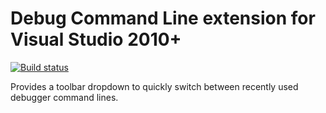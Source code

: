 # Debug Command Line extension for Visual Studio 2010+

[![Build status](https://ci.appveyor.com/api/projects/status/76hlkncquan95idk/branch/master?svg=true)](https://ci.appveyor.com/project/sharwell/debugcommandline/branch/master)

Provides a toolbar dropdown to quickly switch between recently used debugger command lines.
